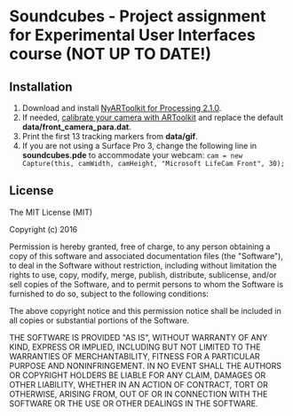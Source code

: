 # Soundcubes - Project assignment for Experimental User Interfaces course (NOT UP TO DATE!)
## Installation
1. Download and install [NyARToolkit for Processing 2.1.0](https://github.com/nyatla/NyARToolkit-for-Processing/releases/tag/v2.1.0).
2. If needed, [calibrate your camera with ARToolkit](http://artoolkit.org/documentation/doku.php?id=2_Configuration:config_camera_calibration) and replace the default **data/front_camera_para.dat**.
3. Print the first 13 tracking markers from **data/gif**.
4. If you are not using a Surface Pro 3, change the following line in **soundcubes.pde** to accommodate your webcam: `cam = new Capture(this, camWidth, camHeight, "Microsoft LifeCam Front", 30);`

## License
The MIT License (MIT)

Copyright (c) 2016

Permission is hereby granted, free of charge, to any person obtaining a copy
of this software and associated documentation files (the "Software"), to deal
in the Software without restriction, including without limitation the rights
to use, copy, modify, merge, publish, distribute, sublicense, and/or sell
copies of the Software, and to permit persons to whom the Software is
furnished to do so, subject to the following conditions:

The above copyright notice and this permission notice shall be included in all
copies or substantial portions of the Software.

THE SOFTWARE IS PROVIDED "AS IS", WITHOUT WARRANTY OF ANY KIND, EXPRESS OR
IMPLIED, INCLUDING BUT NOT LIMITED TO THE WARRANTIES OF MERCHANTABILITY,
FITNESS FOR A PARTICULAR PURPOSE AND NONINFRINGEMENT. IN NO EVENT SHALL THE
AUTHORS OR COPYRIGHT HOLDERS BE LIABLE FOR ANY CLAIM, DAMAGES OR OTHER
LIABILITY, WHETHER IN AN ACTION OF CONTRACT, TORT OR OTHERWISE, ARISING FROM,
OUT OF OR IN CONNECTION WITH THE SOFTWARE OR THE USE OR OTHER DEALINGS IN THE
SOFTWARE.
